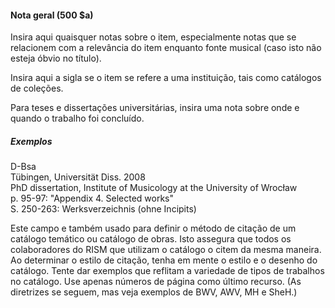 #### Nota geral (500 $a)
Insira aqui quaisquer notas sobre o item, especialmente notas que se relacionem com a relevância do item enquanto fonte musical (caso isto não esteja óbvio no título).

Insira aqui a sigla se o item se refere a uma instituição, tais como catálogos de coleções.

Para teses e dissertações universitárias, insira uma nota sobre onde e quando o trabalho foi concluído.

##### Exemplos  
D-Bsa  
Tübingen, Universität Diss. 2008  
PhD dissertation, Institute of Musicology at the University of Wrocław  
p. 95-97: "Appendix 4. Selected works"  
S. 250-263: Werksverzeichnis (ohne Incipits)

Este campo e também usado para definir o método de citação de um catálogo temático ou catálogo de obras. Isto assegura que todos os colaboradores do RISM que utilizam o catálogo o citem da mesma maneira. Ao determinar o estilo de citação, tenha em mente o estilo e o desenho do catálogo. Tente dar exemplos que reflitam a variedade de tipos de trabalhos no catálogo. Use apenas números de página como último recurso. (As diretrizes se seguem, mas veja exemplos de BWV, AWV, MH e SheH.)
